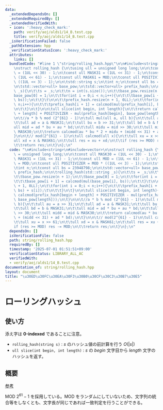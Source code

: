 ```yaml
---
data:
  _extendedDependsOn: []
  _extendedRequiredBy: []
  _extendedVerifiedWith:
  - icon: ':heavy_check_mark:'
    path: verify/aoj/alds1/14_B.test.cpp
    title: verify/aoj/alds1/14_B.test.cpp
  _isVerificationFailed: false
  _pathExtension: hpp
  _verificationStatusIcon: ':heavy_check_mark:'
  attributes:
    links: []
  bundledCode: "#line 1 \"string/rolling_hash.hpp\"\n\n#include<string>\n#include<vector>\n\
    \nstruct rolling_hash {\n\tusing ull = unsigned long long;\n\n\tconst ull MASK30\
    \ = (1UL << 30) - 1;\n\tconst ull MASK31 = (1UL << 31) - 1;\n\tconst ull MOD =\
    \ (1UL << 61) - 1;\n\tconst ull MASK61 = MOD;\n\tconst ull POSITIVIZER = MOD *\
    \ ((1UL << 3) - 1);\n\n\tstd::string s;\n\tint n;\n\tconst ull bs = 23948798;\n\
    \n\tstd::vector<ull> base_pow;\n\tstd::vector<ull> prefix_hash;\n\n\trolling_hash(std::string\
    \ _s){\n\t\ts = _s;\n\t\tn = int(s.size());\n\t\tbase_pow.resize(n + 1);\n\t\t\
    base_pow[0] = 1;\n\t\tfor(int i = 0;i < n;i++){\n\t\t\tbase_pow[i + 1] = calcmod(mul(base_pow[i],\
    \ bs));\n\t\t}\t\n\n\t\tprefix_hash.resize(n + 1, 0LL);\n\t\tfor(int i = 0;i <\
    \ n;i++){\n\t\t\tprefix_hash[i + 1] = calcmod(mul(prefix_hash[i], bs) + s[i]);\t\
    \n\t\t}\n\t}\n\n\tull slice(int begin, int length){\n\t\treturn calcmod(prefix_hash[begin\
    \ + length] + POSITIVIZER - mul(prefix_hash[begin], base_pow[length]));\n\t}\n\
    \n\t//a * b % mod (2^{61} - 1)\n\tull mul(ull a, ull b){\n\t\tull au = a >> 31;\n\
    \t\tull ad = a & MASK31;\n\t\tull bu = b >> 31;\n\t\tull bd = b & MASK31;\n\t\t\
    ull mid = ad * bu + au * bd;\n\t\tull midu = mid >> 30;\n\t\tull midd = mid &\
    \ MASK30;\n\t\treturn calcmod(au * bu * 2 + midu + (midd << 31) + ad * bd);\n\t\
    }\n\n\t// mod(2^{61} - 1)\n\tull calcmod(ull x){\n\t\tull xu = x >> 61;\n\t\t\
    ull xd = x & MASK61;\n\t\tull res = xu + xd;\n\t\tif (res >= MOD) res -= MOD;\n\
    \t\treturn res;\n\t}\n};\n"
  code: "\n#include<string>\n#include<vector>\n\nstruct rolling_hash {\n\tusing ull\
    \ = unsigned long long;\n\n\tconst ull MASK30 = (1UL << 30) - 1;\n\tconst ull\
    \ MASK31 = (1UL << 31) - 1;\n\tconst ull MOD = (1UL << 61) - 1;\n\tconst ull MASK61\
    \ = MOD;\n\tconst ull POSITIVIZER = MOD * ((1UL << 3) - 1);\n\n\tstd::string s;\n\
    \tint n;\n\tconst ull bs = 23948798;\n\n\tstd::vector<ull> base_pow;\n\tstd::vector<ull>\
    \ prefix_hash;\n\n\trolling_hash(std::string _s){\n\t\ts = _s;\n\t\tn = int(s.size());\n\
    \t\tbase_pow.resize(n + 1);\n\t\tbase_pow[0] = 1;\n\t\tfor(int i = 0;i < n;i++){\n\
    \t\t\tbase_pow[i + 1] = calcmod(mul(base_pow[i], bs));\n\t\t}\t\n\n\t\tprefix_hash.resize(n\
    \ + 1, 0LL);\n\t\tfor(int i = 0;i < n;i++){\n\t\t\tprefix_hash[i + 1] = calcmod(mul(prefix_hash[i],\
    \ bs) + s[i]);\t\n\t\t}\n\t}\n\n\tull slice(int begin, int length){\n\t\treturn\
    \ calcmod(prefix_hash[begin + length] + POSITIVIZER - mul(prefix_hash[begin],\
    \ base_pow[length]));\n\t}\n\n\t//a * b % mod (2^{61} - 1)\n\tull mul(ull a, ull\
    \ b){\n\t\tull au = a >> 31;\n\t\tull ad = a & MASK31;\n\t\tull bu = b >> 31;\n\
    \t\tull bd = b & MASK31;\n\t\tull mid = ad * bu + au * bd;\n\t\tull midu = mid\
    \ >> 30;\n\t\tull midd = mid & MASK30;\n\t\treturn calcmod(au * bu * 2 + midu\
    \ + (midd << 31) + ad * bd);\n\t}\n\n\t// mod(2^{61} - 1)\n\tull calcmod(ull x){\n\
    \t\tull xu = x >> 61;\n\t\tull xd = x & MASK61;\n\t\tull res = xu + xd;\n\t\t\
    if (res >= MOD) res -= MOD;\n\t\treturn res;\n\t}\n};\n"
  dependsOn: []
  isVerificationFile: false
  path: string/rolling_hash.hpp
  requiredBy: []
  timestamp: '2025-07-01 01:51:51+09:00'
  verificationStatus: LIBRARY_ALL_AC
  verifiedWith:
  - verify/aoj/alds1/14_B.test.cpp
documentation_of: string/rolling_hash.hpp
layout: document
title: "\u30ED\u30FC\u30EA\u30F3\u30B0\u30CF\u30C3\u30B7\u30E5"
---
```


# ローリングハッシュ

## 使い方

添え字は **0-indexed** であることに注意。

- ``rolling_hash(string s)`` : $s$ のハッシュ値の前計算を行う $O(\lvert s \rvert)$
- ``ull slice(int begin, int length)`` : $s$ の $begin$ 文字目から $length$ 文字のハッシュを返す。

## 概要

[参考](https://qiita.com/keymoon/items/11fac5627672a6d6a9f6)

MOD $2^{61}-1$ を採用している。MOD をランダムにしていないため、文字列の統合等をしなくとも、文字長が同じであれば一致判定を行うことができる。
